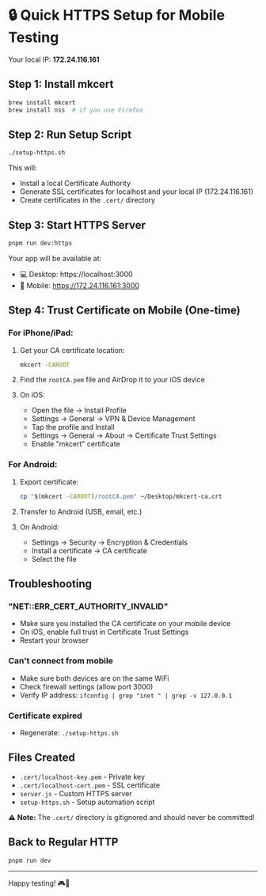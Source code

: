 # 🔒 Quick HTTPS Setup for Mobile Testing

Your local IP: **172.24.116.161**

## Step 1: Install mkcert

```bash
brew install mkcert
brew install nss  # if you use Firefox
```

## Step 2: Run Setup Script

```bash
./setup-https.sh
```

This will:
- Install a local Certificate Authority
- Generate SSL certificates for localhost and your local IP (172.24.116.161)
- Create certificates in the `.cert/` directory

## Step 3: Start HTTPS Server

```bash
pnpm run dev:https
```

Your app will be available at:
- 💻 Desktop: https://localhost:3000
- 📱 Mobile: https://172.24.116.161:3000

## Step 4: Trust Certificate on Mobile (One-time)

### For iPhone/iPad:

1. Get your CA certificate location:
   ```bash
   mkcert -CAROOT
   ```

2. Find the `rootCA.pem` file and AirDrop it to your iOS device

3. On iOS:
   - Open the file → Install Profile
   - Settings → General → VPN & Device Management
   - Tap the profile and Install
   - Settings → General → About → Certificate Trust Settings
   - Enable "mkcert" certificate

### For Android:

1. Export certificate:
   ```bash
   cp "$(mkcert -CAROOT)/rootCA.pem" ~/Desktop/mkcert-ca.crt
   ```

2. Transfer to Android (USB, email, etc.)

3. On Android:
   - Settings → Security → Encryption & Credentials
   - Install a certificate → CA certificate
   - Select the file

## Troubleshooting

### "NET::ERR_CERT_AUTHORITY_INVALID"
- Make sure you installed the CA certificate on your mobile device
- On iOS, enable full trust in Certificate Trust Settings
- Restart your browser

### Can't connect from mobile
- Make sure both devices are on the same WiFi
- Check firewall settings (allow port 3000)
- Verify IP address: `ifconfig | grep "inet " | grep -v 127.0.0.1`

### Certificate expired
- Regenerate: `./setup-https.sh`

## Files Created

- `.cert/localhost-key.pem` - Private key
- `.cert/localhost-cert.pem` - SSL certificate
- `server.js` - Custom HTTPS server
- `setup-https.sh` - Setup automation script

⚠️ **Note:** The `.cert/` directory is gitignored and should never be committed!

## Back to Regular HTTP

```bash
pnpm run dev
```

---

Happy testing! 🎮📱

